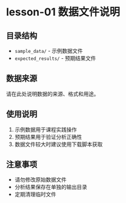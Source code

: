 # lesson-01 数据文件说明

## 目录结构

- `sample_data/` - 示例数据文件
- `expected_results/` - 预期结果文件

## 数据来源

请在此处说明数据的来源、格式和用途。

## 使用说明

1. 示例数据用于课程实践操作
2. 预期结果用于验证分析正确性
3. 数据文件较大时建议使用下载脚本获取

## 注意事项

- 请勿修改原始数据文件
- 分析结果保存在单独的输出目录
- 定期清理临时文件
